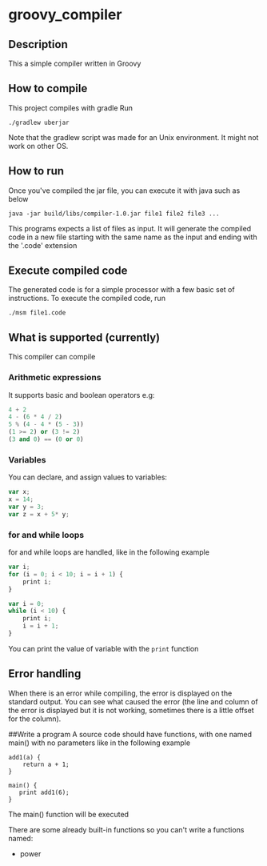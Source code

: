 # groovy_compiler

## Description
This a simple compiler written in Groovy

## How to compile
This project compiles with gradle
Run 
```
./gradlew uberjar
```
Note that the gradlew script was made for an Unix environment. It might not work on other OS.

## How to run
Once you've compiled the jar file, you can execute it with java such as below
```
java -jar build/libs/compiler-1.0.jar file1 file2 file3 ...
```

This programs expects a list of files as input. It will generate the compiled code in a new file
starting with the same name as the input and ending with the '.code' extension

## Execute compiled code
The generated code is for a simple processor with a few basic set of instructions.
To execute the compiled code, run
```
./msm file1.code
```

## What is supported (currently)
This compiler can compile

### Arithmetic expressions
It supports basic and boolean operators
e.g:
```python
4 + 2
4 - (6 * 4 / 2)
5 % (4 - 4 * (5 - 3))
(1 >= 2) or (3 != 2)
(3 and 0) == (0 or 0)
```

### Variables
You can declare, and assign values to variables:
```javascript
var x;
x = 14;
var y = 3;
var z = x + 5* y;
```
### for and while loops
for and while loops are handled, like in the following example
```javascript
var i;
for (i = 0; i < 10; i = i + 1) {
    print i;
}
```

```javascript
var i = 0;
while (i < 10) {
    print i;
    i = i + 1;
}
```
You can print the value of variable with the `print` function

## Error handling
When there is an error while compiling, the error is displayed on the standard output.
You can see what caused the error (the line and column of the error is displayed but it is not working, sometimes there is a little offset for the column).

##Write a program
A source code should have functions, with one named main() with no parameters like in the following example

```
add1(a) {
    return a + 1;
}

main() {
   print add1(6);
}
```

The main() function will be executed

There are some already built-in functions so you can't write a functions named:
- power